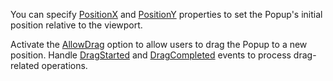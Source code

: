 You can specify [PositionX](https://docs.devexpress.com/Blazor/DevExpress.Blazor.DxPopup.PositionX) and [PositionY](https://docs.devexpress.com/Blazor/DevExpress.Blazor.DxPopup.PositionY) properties to set the Popup's initial position relative to the viewport.

Activate the [AllowDrag](https://docs.devexpress.com/Blazor/DevExpress.Blazor.DxPopup.AllowDrag) option to allow users to drag the Popup to a new position. Handle [DragStarted](https://docs.devexpress.com/Blazor/DevExpress.Blazor.DxPopup.DragStarted) and [DragCompleted](https://docs.devexpress.com/Blazor/DevExpress.Blazor.DxPopup.DragCompleted) events to process drag-related operations.
